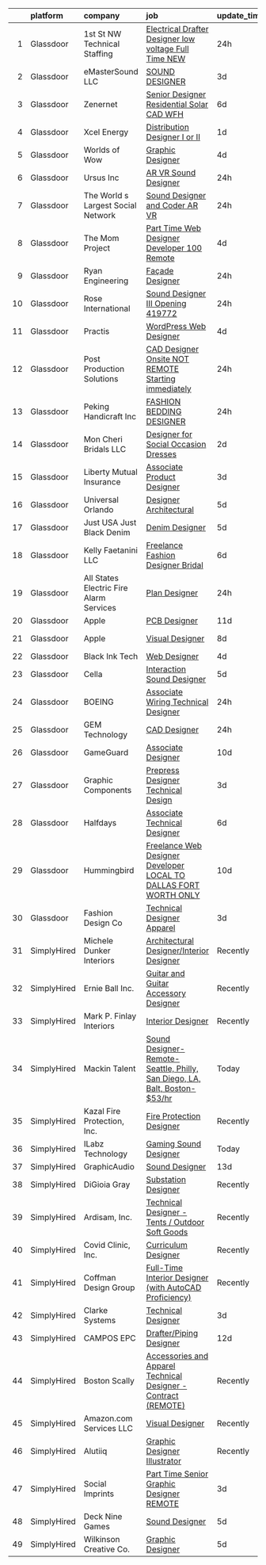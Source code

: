 

|    | platform    | company                                   | job                                                                                                                                                                                                                                                                                                                                                                                                                                                                                                                                                                                                                                                                                                                                                                                                                                                                                                                                                                                                                                                                                                                                                                                                                                                                                                                                                                                                                                                         | update_time   | location                |
|---:|:------------|:------------------------------------------|:------------------------------------------------------------------------------------------------------------------------------------------------------------------------------------------------------------------------------------------------------------------------------------------------------------------------------------------------------------------------------------------------------------------------------------------------------------------------------------------------------------------------------------------------------------------------------------------------------------------------------------------------------------------------------------------------------------------------------------------------------------------------------------------------------------------------------------------------------------------------------------------------------------------------------------------------------------------------------------------------------------------------------------------------------------------------------------------------------------------------------------------------------------------------------------------------------------------------------------------------------------------------------------------------------------------------------------------------------------------------------------------------------------------------------------------------------------|:--------------|:------------------------|
|  1 | Glassdoor   | 1st St  NW Technical Staffing             | [Electrical Drafter   Designer   low voltage Full Time NEW](https://www.glassdoor.com/partner/jobListing.htm?pos=117&ao=1110586&s=58&guid=000001828161d85eaa8e35be4678ff45&src=GD_JOB_AD&t=SR&vt=w&ea=1&cs=1_528254ab&cb=1660028049961&jobListingId=1008061009007&cpc=FFD5B9C4B038B9C9&jrtk=3-0-1ga0m3m46klt6801-1ga0m3m4lg2qu800-3d29bb614b6244a9--6NYlbfkN0Dax8UoX6EQsni4_ZSF9vye0BkMdAXnBGZ9YnjGpfOQl0bOt3kFrViS9pzQb-UkbytcG-YCsfqnyAiOBN0ghJ_9nWa2c8qwQ6UzNAqGKBafrsGRCEa9clZ6jfBGw2y6n7Lwc63c9oaPgKH_xmPp_HUTehbNS6vIDEsnwCZzrHL9PxFlU2j7FxPUobDj0nWxKN8qh2ztGRCbOcKBtJNfDNtv25NGs9aa-K_vJdNUjGInz5DWfxBpi_g_2-Xm__pNC5QoVSotY6icrTKuyX1Mrg72UekKvlyFNSUuUV1W8gpFLbhQrVOeQPltgN9DWXun8xFKn-BHiyzPv8vNgR4-zDFj-39P9JQNSuaGsvacbVdBivUJpyE3qviQLpisaaapzJ9IvSunedcEaIi_r6_iSARhj07GJsVF653R7_U-kj_rSCFxsXCs6_mJczCj5RVMY5oBNRwdVrUip5Jk3-RXElrN3li5qw7rpz73NI1cViH110JjWhH_24z0SQH1iMYdN_gF4ymIDboxEVgvnL9w3cHdUsb6hvS-hSmv2ElKU4OwHg%3D%3D)                                                                                                                                                                                                                                                                                                                                                                                                                                                                                                            | 24h           | Saint Paul, MN          |
|  2 | Glassdoor   | eMasterSound LLC                          | [SOUND DESIGNER](https://www.glassdoor.com/partner/jobListing.htm?pos=112&ao=1110586&s=58&guid=000001828161d85eaa8e35be4678ff45&src=GD_JOB_AD&t=SR&vt=w&ea=1&cs=1_d5fba747&cb=1660028049960&jobListingId=1008055872382&cpc=149B3D5996025BBA&jrtk=3-0-1ga0m3m46klt6801-1ga0m3m4lg2qu800-7b3aac43a0bd8ca9--6NYlbfkN0CKNvdBtBh9SnuMcnkEvhJOJZTsmZHyY3ybnWicrfIHv97nR43vVhO-GCBF-4S4nqb_xltPNSxxhUB6HbI5I1jEq3W_byrH6QOb3s4VmF1TkxYjFrLNamfIdQSQtqXwaz60y-2kOnKSmTSR2NDe9Ug9Fuqxbi8jCl2HpjRkXo_F4XhD53D4DT8pYkBcOskTlwtX8GLoEPtF7AlmDFuUlCxqpS1-AAGgo87QWBm9mauMgSeUqDY9TcLGAoxoptsLGFI41aFL0SvXKAoDPXr4EdH50Wj6cYZTHf6AsThErwFYcifar_5L0VJnwNqIUBVzCsDgJ3vJD_ENjWkomX1hc87hpvHq_wF2ZdA_YjqJ6dUZoplFb8TLvJqqn7rfk6puBKWVe37bzB96LfYe_QHpCkfBaSc2Es38uXluAfAoUNyehmFkWa3rtPcx3kTCp_twZtAhohkRav9shwRmlEYLYjLTlQXYPRVMPkFjt03i2nCC2bmASSImuQe1)                                                                                                                                                                                                                                                                                                                                                                                                                                                                                                                                                                                                                   | 3d            | Duluth, GA              |
|  3 | Glassdoor   | Zenernet                                  | [Senior Designer   Residential Solar  CAD    WFH](https://www.glassdoor.com/partner/jobListing.htm?pos=115&ao=1110586&s=58&guid=000001828161d85eaa8e35be4678ff45&src=GD_JOB_AD&t=SR&vt=w&ea=1&cs=1_01b82c38&cb=1660028049960&jobListingId=1008048349715&cpc=786328B4A40DC555&jrtk=3-0-1ga0m3m46klt6801-1ga0m3m4lg2qu800-43d42ddc45ecc4e8--6NYlbfkN0DMy23CHJK1aDdLNmmHHYVmen0MiSzARs-dHjTIBA6q7IgLNQEpl1wlIfMkem1lOvMrKUij3e0yssi-mfQXBSfNSE21vNzW4aER47h15GNUnxaMwh3Yx7H3UdQOScppzXoy-R2QU34sz076G6pVTX8re17nz5B4Bcw8VDyLcxgyFobPPRYA1ekRj0J-upIhoIayngwLC_7MjVWv0_6xwI_hA-d0oqipPUbQBlQLIumfkRuxK4PRXhIBKHPWooVpqjtXvNNRhwXSfn5VRwIUHQd9ZKTu56dc_emsZudE83j87l3g2-sqDtiuq_UL4xPDSbtqTsjcxr7Xoz7gaDGdVTW-Zn0F4eprQpnIoyVDgJcJhMB32-DhmENG003OGtB_TvGrOglCAQjs3w5Eds7XDdnCxV2eeDM1a4AZx2Ik5k9MSy2dFRtf4tVLD8bKHLIeNjjzOrnJOsZ9CC8cxPaBsDOq44hhslBfk6VtBuu_H-2UWNPULxPDmPqXNEWmNtmXdaqfGOSNFxVOEMe08oOevhwbnKYddcPJdBxba0OzMY8n3wC9DRstm2SqSmbQwNvQTJ4%3D)                                                                                                                                                                                                                                                                                                                                                                                                                                                                                                    | 6d            | Remote                  |
|  4 | Glassdoor   | Xcel Energy                               | [Distribution Designer I or II](https://www.glassdoor.com/partner/jobListing.htm?pos=125&ao=1110586&s=58&guid=000001828161d85eaa8e35be4678ff45&src=GD_JOB_AD&t=SR&vt=w&cs=1_50c722e5&cb=1660028049962&jobListingId=1008059034946&cpc=6193B0C32834B022&jrtk=3-0-1ga0m3m46klt6801-1ga0m3m4lg2qu800-24361eb1ab1ea0b6--6NYlbfkN0B-1D-e_ZYujhNkNlYyaLjJ6FcVQ233icvY0YU3o2VnplwYKKdLer6igUsC2PaWrJN9LhJMgbjFWr1ov6HBCmOY0HvnTevrZApcUaRsQfVrVUsW08F8FjVDpi3vTzthOvf5yxNDh1pbPLkWYZsfPx6zJVugMyDtY8cUvL2GrvVe6ZR49-8IwxbeE8n8O_u88PAp2Z9VibCOOWcand5mCYAWEuEq5Deu6Y52jykomx9nnihbcwI6cMIGRFI7qqdhO3EA9RLhoWhZkc0wsYM3pvAVSeUEs6iLK7xS6AR4qSe1p537xvbN89DUVMNFP9eKc39znbTGdpQDLr5ZFipFWaCYTQIzCBxZIHl4mRwLESev0TYizTq6_OBhj9gQIhGpLGckI5O3t-NY2Ikrr1GGpfcRSjGUstRp_OE5qMezjQrtApdU9VN-Nv7ei8JOqgteMCPOvG3SbMu_uQsTRkeqe9eZspnV4JnZaz5ZcDIgeZ2i4z-tpuQItnSjH5P56UiHmGo21RshpmNCYZpx3boTcUEP0Tck3ep5eB-DMXsHBf4q1UfasDyY8ht3YqTXGM439dItbLjwHsNi4_gLb-A4fwFh)                                                                                                                                                                                                                                                                                                                                                                                                                                                                                                         | 1d            | Minneapolis, MN         |
|  5 | Glassdoor   | Worlds of Wow                             | [Graphic Designer](https://www.glassdoor.com/partner/jobListing.htm?pos=129&ao=1110586&s=58&guid=000001828161d85eaa8e35be4678ff45&src=GD_JOB_AD&t=SR&vt=w&ea=1&cs=1_4269e093&cb=1660028049962&jobListingId=1008053361314&cpc=4F748F1840550ABC&jrtk=3-0-1ga0m3m46klt6801-1ga0m3m4lg2qu800-cfdcf06abcd53abf--6NYlbfkN0C-JHwPsi4J_qJscZATRZQKhuQzhC-3btlxRVQSn4W8QLRXuguP9_f5e5mdg5UjtrQ-yVfIuyq_LcUXIV3gOlwnpS8H69WGoGJ3xSCl7oXeaVm6HQOD7q3rDL0PqYsSr2b4jeKsMEv-IrtPCC3SRJvkLk9-yC4_DzgPoSL1C56hZy93q07pbJ9Tj3ftAt0psueDH5dFjxSUNWGccy1Vy2F0XhvywCAqdaWrVAm_EXeECUs68NUc3s14qN2Bt_Dqfj6cQJqTUEPlqagUEbsSxTHrXXIky0YXffNv0FHd-Zju6EPs3VeTb0gLFrU1wQxt6ZnI8CxSsOaUPgnQLOmEyJHXkbnTzvwLrBtvoz4ormdhc8J1zF_54YCTCMUHZSFGZw4parNWBIGqLCa1xX8zxiDL0LrKGvO-FbEGMnR7NsEUVJZwiQhBkWQBtaV5sv4ocTv-__QNRT3JSldbLpcKwkUO7sOVOPzfdQjDvnZb0zHdSiVNOEHj64Jn)                                                                                                                                                                                                                                                                                                                                                                                                                                                                                                                                                                                                                 | 4d            | Denton, TX              |
|  6 | Glassdoor   | Ursus  Inc                                | [AR VR Sound Designer](https://www.glassdoor.com/partner/jobListing.htm?pos=119&ao=1110586&s=58&guid=000001828161d85eaa8e35be4678ff45&src=GD_JOB_AD&t=SR&vt=w&ea=1&cs=1_2f6a52b1&cb=1660028049961&jobListingId=1008060781401&cpc=1120CD366D53BFD9&jrtk=3-0-1ga0m3m46klt6801-1ga0m3m4lg2qu800-030c9e8f31c30fb1--6NYlbfkN0CT8vBT9H5mqECx2dfLV_FONLPDKpIRssxVwtj05Tmm4rA5I0VNOPdM1oYsK66ov5r3DWxwAiT3975pyDdK1dCkIm3HIa7Y5w_yS9WNwndK-pYnhQpIGvT_4JMoppqofj_V7n-KQXnwxuIp4sxGqFSLnh8gEwF36Ow_xbme12t9ChEp-GHl6fRQhd6574IIaGuOGCVi51k91WaRd6M8ERe3VOx5Uk43gur74xQFXTOcZiP5tSRQVrFiAsknzgZLfm00zOpDbdloS8yKkQmfoJEHBmN4vApKtgtlX3xG7TCNxLNz2Ll1wawrNtaJWJBohtoAo4pzqraJtZgKX2K-OkprPj3iFbWDSyhMNwFUFhkST-I7CixRzVs14tBwJlXfranQ7253ZsuI9ZaOed4Ek5osv9uX6xaEQzz_38NHK3MSyDZbqinY-3Hs2FkMc91ab8TcorPDeTvLlUU3Q2lP7XUZf-bP02vBrNgHqabBCekwwSwLCN_tkONhkHV6ZOzFp3qewcWcrFWRbtHmjYGg0pbA3fKf5gkOmFQsMlG5exbkTdtsofivTi0VSVPupx1s5G3gWM7gHunA_kKU1bV9a3h926Ld0iHvwHTCYpZ91wqlIJ5BBHkQO2EEz6IwRkppkwNyDZf7r1jltNxqVmUIKI8-NLKec2aBoNZwAeZN6u59nVgnSnapW7u-T2VtnSyjAThj4FUqcCpwO-N1BlYeOfochzoVnK8luZ6TZ7SWYj1Bs5fDTYK_o-frocT8MXkSdzEXIRILFevNra9jxficf63Pu5NaFPXONbmn97YgN8iuIp2e-dP0vhmc0yPiwKEIDvxC_xT5XatSzS_HyzkktGnDNQPLJL-ZqVWa4_gT8tYZ6W49j00r4OoR9j5d4hxr7uisRQS-dGXdDJZTR4AqFXTa8kiUIW4oRbyVyrOsNTt7TpuSUFGcY9ab9v9FXCUokbXaUwGRxmgyyTZzsYN_18sXKX6H0HaiBohrIPcHX1pAkdg0yotedWOFTnPZ9rjn9Vw%3D)                                                               | 24h           | Seattle, WA             |
|  7 | Glassdoor   | The World s Largest Social Network        | [Sound Designer and Coder  AR VR ](https://www.glassdoor.com/partner/jobListing.htm?pos=114&ao=1110586&s=58&guid=000001828161d85eaa8e35be4678ff45&src=GD_JOB_AD&t=SR&vt=w&ea=1&cs=1_93d549a6&cb=1660028049960&jobListingId=1008061726141&cpc=6BBECBC74F3AC36E&jrtk=3-0-1ga0m3m46klt6801-1ga0m3m4lg2qu800-aa04f80198aa9385--6NYlbfkN0DSgjPPcnEdvoK3uuxfISLALE6pB1FR7YSHOr_tSg5_QGIhoz_2VqUepdcKLBLI_zRRqGxwsWbWurI4uRJn-fTCHyEZV6QHAGS_ixyA3RdsxGPMIES406OkmPd7lUSbf4lH-L6MU1rNbOY7rvQFuRge0CfamxT_cokjIzc0uvvntjlD4LtxDB2IbomH6b2AC_h4qssNmLC6deDDPrybYC_GvhNFWhfNqHQFq5PMqnjM9DCQ-Fd4Q5DGxeHD4GqGUdpgx2lutKV1LEc1Xz-gH1ZnIL01j7jKQQA0stoKSzY9C2tSmsqWnAgWnXJgY4Mo9ZG2vG0wkELLElPxTuCxgsWyXbQoW5e0hFF3jHjrHLc09GtjmFtdnrW298rBLf3UX0uwNwATw7ncq_-vcbg79YW2wieUabOtV1b5oaVmJw7f1x0Dm3bIR8yOgp9FKAqzbK0eAgP_u0KxNWYczsonL3wKzGTC0BLORXxVUDUx4JP6pCEVcc-gffmJpKhgH9Sia5TTj7MMYHSoflq1q2zrUIkAtleHWcPfDiTKK6f_R9KeTweDjsvoP9w5_FrtZBX0ku8mqP2rViMYSlh4mMyVFJrAuXIeemA3NKg%3D)                                                                                                                                                                                                                                                                                                                                                                                                                                                                                   | 24h           | Philadelphia, PA        |
|  8 | Glassdoor   | The Mom Project                           | [Part Time Web Designer Developer  100  Remote ](https://www.glassdoor.com/partner/jobListing.htm?pos=127&ao=1110586&s=58&guid=000001828161d85eaa8e35be4678ff45&src=GD_JOB_AD&t=SR&vt=w&cs=1_12c3f4c5&cb=1660028049962&jobListingId=1008053678896&cpc=C891152315FA1AD8&jrtk=3-0-1ga0m3m46klt6801-1ga0m3m4lg2qu800-29a7914dc5cfee51--6NYlbfkN0BDp_epf89aHDQhKpPegNJQ_ldQpEFZQsM9OcONMGxWx6pU56EKHF58QjVdAUvn2gXtFT0-bhph3gR76uhyeyuc-9vrecS-9MH-QgYhY40ZPLHFRbRilPifVczquM8cqveH39uLQ5urFCbvey3LpNmb43wZpt5IQV9zpSx0vKo8-AdwGjnSObvi2EOsyJErdM6DxkP0g07dCTIjmshdCodlbA8CeLoz2Szwona21LyPpxao3qoZQbQtFRb8_5xmByiL1qNvGAdqVgB2kioc7NI3Jf9AIygJ21fsWqR8ktnomTcUEMc5h2MK2wSmBkXW5CtboCkV1So1jHO1NnWCW_ZlUDTHHK6wczFGhWLu0auCkrB8N9uhzfqSh1pW4UtEUjwEo8Gwe1_w9Wse3ZIKxMj6J2-Fry63H7EPoIRlV3SBKRzQvWPex8QG5R-eK5_4a2GyCIaRbrSKyoB2tyOk6396_6BU6S1B69w_JmhhiLtmYA6dlV9eMeCLim9xjvEp1cFAGp62bIGQXcfBR8398ZBxCma4o991-ECd3st3-VgkhHvHFjA5tDTfmCaliFNbYgEDUlmNniXkeg%3D%3D)                                                                                                                                                                                                                                                                                                                                                                                                                                                                                            | 4d            | Remote                  |
|  9 | Glassdoor   | Ryan Engineering                          | [Façade Designer](https://www.glassdoor.com/partner/jobListing.htm?pos=102&ao=1110586&s=58&guid=000001828161d85eaa8e35be4678ff45&src=GD_JOB_AD&t=SR&vt=w&ea=1&cs=1_af9e3516&cb=1660028049956&jobListingId=1008060373470&cpc=61559BE6E921F6BF&jrtk=3-0-1ga0m3m46klt6801-1ga0m3m4lg2qu800-c6c87c8057a6f39a--6NYlbfkN0AS3oPsAAmCngCu4U51_2RxXyfS7TdWOFtWPOafNW52IwBtI59ZXPdtjO1oWnvHMvkHHVCWwSSrHV_z8WiJO-eHA9fmCWEv1kKnLuoKXz9yE-FzVD_FyQkn1NWN_UQcq2VaN1xcR42UgNXGZRrKSbqXTWDZmxUu7y3TxpCaGiZNXsi6VVNSILSbZw1KSO-fTNM_6yoKUpRoybLxXAyWn5s42lPfDA3c2Uj276FfkleA4RdKUB30jdujkyEmjmUsTRJrVRoxlF9hgpe8_7pwCl48cDvb6xDq5-WQ00ziS9bG6O7UxcLsze7oaKT2gtAw2ze5HlgHauCVET_oni6MBuGGlW1y30pPmS9c3FhQMF6q2dWjgQBjpJ_by_w-HTMjfGZ-1QT1HhQ4zg_f0lzl-RlAEnMDGwGNauiFXNIasny5NUYT1wMrQw4PV2yMjhjMtLfcakoVSAKSxz1Ht8ydgVS4uJphdUekXzuLCQsF2DDm_AD26H41nswaQKue3im0xZfveskYAeMRVQ%3D%3D)                                                                                                                                                                                                                                                                                                                                                                                                                                                                                                                                                                                      | 24h           | Siloam Springs, AR      |
| 10 | Glassdoor   | Rose International                        | [Sound Designer III Opening  419772](https://www.glassdoor.com/partner/jobListing.htm?pos=120&ao=1110586&s=58&guid=000001828161d85eaa8e35be4678ff45&src=GD_JOB_AD&t=SR&vt=w&ea=1&cs=1_7aaa6140&cb=1660028049961&jobListingId=1008060441721&cpc=9C4F014304452074&jrtk=3-0-1ga0m3m46klt6801-1ga0m3m4lg2qu800-7710d5fc23f64e5f--6NYlbfkN0B6gYLiPzX3Klpbl49OuxoIZqVtnvEet7IZUhlrZDSG3sY-I6CIGHSMA_bS7ldJ8pNL7dK3QBPdv6laF93LI3pWW4kc-6kevVMOb0JlW5BoKMa0VZL2ZnbL7nBNR2pp214sY3FIZ45yoVQtlwGjAYhneFoUSZL3YGwCe70a5MOu2qQRJT5f06IoJp14xAlkvMYm5BzsLq4ruEnpGjotPBeWeTW29UzyrCPYNL_xkyz4n3_DUbGYtvLzUzaZKztEPtUinb-DCOEM6kn1naowHsQ-3poXVhtuMMOUxMON33Mq5qXqwK0SlSt4dUjYxPMJOODBM1l9fP5jhruJF24Xdc3aoaV2EDC7ZvQCAJWIzi-BrxE4ftpNhDZCBIhXn4OX4rE1-1BAJ1O4hkQYTJfOJpLVbm2HyFt1UN2Ms8rXrv2LP_2Jkbam4AlRco6usssvHBuWKVuqwWpxixlEB11laYojate0h8bZ7NHbk9Br9C0iCjBeJ4mXxJyMbzU-NokH4IO5zxMytNoTig%3D%3D)                                                                                                                                                                                                                                                                                                                                                                                                                                                                                                                                                                   | 24h           | Seattle, WA             |
| 11 | Glassdoor   | Practis                                   | [WordPress Web Designer](https://www.glassdoor.com/partner/jobListing.htm?pos=105&ao=1110586&s=58&guid=000001828161d85eaa8e35be4678ff45&src=GD_JOB_AD&t=SR&vt=w&ea=1&cs=1_5783f4f6&cb=1660028049957&jobListingId=1008053236840&cpc=3E225290CE1C2C09&jrtk=3-0-1ga0m3m46klt6801-1ga0m3m4lg2qu800-4709916196b0808f--6NYlbfkN0CPEiJEzZq4I_K6S6Q9VC1QMfIsI0INZ1UYi7vjgDL48QRk5qILklQZyI_X4mMYNn4bS8bF4pxav5LPXvgsu5g7_R9o6wXu4IwXadgRs1jeeQ1nYIflNrybwF9-AhUDNDFtZA2IYsyjXupz4RPFN_xoSt0UQG2LLce7T_DEL3XRQVLVAEUQ6yKr2cGfwoE6HzjajcRquFSimjxMvWFsILAsXzR5APCp9g1F6NdF5mddUCXEI8Z949mS8QdIFkm6S4t43JYpnBd69CHfmACa_XJ9x_3eWYQaVJ97wBJw6hF3ct4l0F6IqdHQTBp_SY3k9MfHQWiAYyqfldxxShiygge1jwS3Maiv37Y6vi2hDk1AbgMvijK7kHS9h6g-nQR-zDJYeSB_y29xaPDL3eQFrL67QuNlQn8bFZlJ3qhNJpjGjvbne7rnMcS_QBf3o9hE9Mhoy0MZBOmWBtdOXzQ-UAvir1uSCH1gyy8UTbFRjlFMiiHopMlPinAkk132y4byvlV9--mLmiPg4w%3D%3D)                                                                                                                                                                                                                                                                                                                                                                                                                                                                                                                                                                               | 4d            | Charlotte, NC           |
| 12 | Glassdoor   | Post Production Solutions                 | [CAD Designer Onsite NOT REMOTE  Starting immediately](https://www.glassdoor.com/partner/jobListing.htm?pos=104&ao=1110586&s=58&guid=000001828161d85eaa8e35be4678ff45&src=GD_JOB_AD&t=SR&vt=w&ea=1&cs=1_51fa315b&cb=1660028049957&jobListingId=1008060196384&cpc=80B915E8E3483F7A&jrtk=3-0-1ga0m3m46klt6801-1ga0m3m4lg2qu800-e10e9c2e1406da6c--6NYlbfkN0C0y7vrOWvO65EI2uN_Jp6oaJxCzy5g-lRYE6ASkYLm4nrttf9HXjqFvGTW8SnohzfzfQ72ihKJEIxwGZAZ_3DoUdmr6h9Xbnu0K2cytwwmlgdRbspczL2OUl1LBIstjCU6rxWa90cb8hdXFbhOp4PRfjqGlGvKr2fPQ1TGV6_HKLlQr9JcI7OJUiDB6A--3wQl3qb1fxgGjXCONpnSl_V5GOpmPZItCFCZXM0axIg9DkOnj4_P-Yhd0hZEnAoauKy-U-NaDCy3EiDgrwe8o0x2GfgrD2AHiAGQE5h_9y6xVYUYpRyZQ_dl-po2PCFM845Bxe4luiK-e3rLROYujGdHoONFBZ9aVTrF-uaf1ZPs35f3yKKKO4ps53xizqE1EkYfPc-NOxOp1jd2VlMjw6fzhFQhnneUgZ-DSTcVS_-BMsoobiVNDhdGEc-rmGyvRCre0UXtnNVmNY9F-rbPfO3tEXUgrXp3URRiwUTAMxzOhs4GLGRKr5Ze-HvMGcO2f3-CSIdN82KbDQ%3D%3D)                                                                                                                                                                                                                                                                                                                                                                                                                                                                                                                                                 | 24h           | Manchester, MI          |
| 13 | Glassdoor   | Peking Handicraft  Inc                    | [FASHION BEDDING DESIGNER](https://www.glassdoor.com/partner/jobListing.htm?pos=116&ao=1110586&s=58&guid=000001828161d85eaa8e35be4678ff45&src=GD_JOB_AD&t=SR&vt=w&ea=1&cs=1_a45a75e2&cb=1660028049961&jobListingId=1008060707359&cpc=61B26E8FEFFA679F&jrtk=3-0-1ga0m3m46klt6801-1ga0m3m4lg2qu800-ea88e4c15f4361e2--6NYlbfkN0AU9TUFfx1cWrWT37grlbBMIkzeHpL5ly2dIVydrySBsjwCoMn8jmivK_iwmwW8LA_EH0GthnXqcJqv0Mwhyq9qJ3AK5ZzDtU_EdxFpIJDc-6I3kwcf3oXJ5dLxfclj_8bb9C9giiWgaVPVplnJhc4DHuaOq3LTF_npvRQQKQYREz3vYDU-DsrcNVR4lh4Waf-762B6GYfQqaanjbtAQgqt9B2bZJOOC1TdH7jzpcso4MfqdMTr_l8HARiy45XZPaDXBXxwdpuLVc4TGpJXGKz5sNHUfNpjU__1wmFpXDKvcTrxedvVHf6Bb3nMhIFCBTBiAvwZIUoZdpGMNzY-mrtcAcaqqxZfLcdV69A7XuHwv4cXYw0_bk6EP6eyAcGWG1didKb-xC45EYICEDWOcwYz9NCxqdrKtwn69cUQ1AnAk0qrMhmQisVDlEcpL4YseQ8Q3RxgpcuWRsOPryKMptbD3N57DC_2bgAyY61vAyetPZgXEuVrZsiqngGNrv4XktP5shVoS-uIxw%3D%3D)                                                                                                                                                                                                                                                                                                                                                                                                                                                                                                                                                                             | 24h           | South San Francisco, CA |
| 14 | Glassdoor   | Mon Cheri Bridals LLC                     | [Designer for Social Occasion Dresses](https://www.glassdoor.com/partner/jobListing.htm?pos=107&ao=1110586&s=58&guid=000001828161d85eaa8e35be4678ff45&src=GD_JOB_AD&t=SR&vt=w&ea=1&cs=1_d6036b22&cb=1660028049958&jobListingId=1008057203121&cpc=F44B5BD681589083&jrtk=3-0-1ga0m3m46klt6801-1ga0m3m4lg2qu800-02c681e6a28d7d5d--6NYlbfkN0C2SVAOpOeIWQkPp9EeCSLxTLheLRty2uanDx8E9nXZ3rFVmSnLRG2mnPkAGh1eSW3J8lYkoOb_KFWOvSVYCFcDXGFAYyF931r0qvnzF8wbzBbi88hfZB9ydUA69pmQIBAof7FIlT2vX-mmIjQV9JLXDTdSUMv-n08TWZ6m7jrIGoi9Ns_SLfdzjbVQt8fhfZF143GKDmp7Gnu7b-YApXjy_7FywK9-f0UyaJg0V5z9AyLKS1H2trVhojaj1KWefMjcWM5oCCgF8SbHv2LJt63d_AcqC3alI0ilu55VIJKqZ0Jj-SrfWA4nlfOjW3jiTr-58FRxhemA1Sc0BBEN70-lqCFOGLbkLkpkkC1kIwu3V1d4yDsvDAmzRYltIllt831NM4XDa_dSNcu9mFLL5yJkKbtpmgO3QSf9gLwZn5GZJ2FudRjOmWSoK8F6FafMgzjaJbXBntTUKv9IX9VdsWlXFROqgyS7YhhH3AEbDFVPtlOl-u4cuAPnclQHA48vk8gXaC2Ql3WH1cC06pQBIIt-)                                                                                                                                                                                                                                                                                                                                                                                                                                                                                                                                                             | 2d            | Trenton, NJ             |
| 15 | Glassdoor   | Liberty Mutual Insurance                  | [Associate Product Designer](https://www.glassdoor.com/partner/jobListing.htm?pos=108&ao=1110586&s=58&guid=000001828161d85eaa8e35be4678ff45&src=GD_JOB_AD&t=SR&vt=w&cs=1_05624c6c&cb=1660028049957&jobListingId=1008056160750&cpc=1641D5D5536C06B6&jrtk=3-0-1ga0m3m46klt6801-1ga0m3m4lg2qu800-17abf46335338988--6NYlbfkN0D19kSVUiNzG2UWy1lRGehFMusHrHGUl8ru40ax50wmt-THYVDVXiQ1RxehNPznEJGNVzok9Un4RFnkrvvPMpPnB9UQees1LmKeZsCgn_EgxTjUnOXGFFliaF6Yd1IwYd9OeJnVmBYNLihCy0i-oWIflPtHxIK9Tk6hrFPUw4Dai2sFbb3O4EtC0_k1GITQ7q2BlcJL44BA9qjapCT3-0jzh2uTezu24_8wJE6qj3TGeRgYGOowVANOHy5B54VBDP9oBzF2DnEtdzvkG3D3tpkID51p4sImNO0Q6ylbKla0hfVkyVjFdb4f9S88PFPmGa5TkvWLZVi_UoFlOzRtjQcki39Aw_jYyKq2UVg_fsEb7tBqVBTso77JPNMdWHlBFr56zNiCCmOWHcNqMtPNTbxIVMU1wfGj6iFHmohlPwWbUmhfVySCjQUmZ7SyL5l00SUzA4RtpJVwbSZxkyEJAhgnUV2rfFXmtIbf3U2Dj2hMja-IEG7LAH2Awo5H_1c0Ws3NesmjIN3BtaQBH4VTAHtPwUFPCpVNSgx4FEnj1z9ppHIz6QIncfOHx8qErRo-qFI9HRZ0hLPNEKZCC4Q4Bhlg7hMyWCoPu3PwjONeS9j5BzjUU30MyrhDU2-ASoojEHKS0yld1rVSSZ9Gl_QTko_V)                                                                                                                                                                                                                                                                                                                                                                                                                                            | 3d            | Remote                  |
| 16 | Glassdoor   | Universal Orlando                         | [Designer  Architectural](https://www.glassdoor.com/partner/jobListing.htm?pos=124&ao=1110586&s=58&guid=000001828161d85eaa8e35be4678ff45&src=GD_JOB_AD&t=SR&vt=w&cs=1_7cc3eb0c&cb=1660028049961&jobListingId=1008051267035&cpc=75B6770C194DCF89&jrtk=3-0-1ga0m3m46klt6801-1ga0m3m4lg2qu800-e81c62bbfd4fcb9d--6NYlbfkN0A8dBNt2Xi2s2VyZMdbOlonzlm4bxv48OGaZczYzhjJpiI6hl9onzam_9bPu8THeLEBXaEsA8zYmz2K6AmsiV_ul8uM8hCBl-lQ96YyiWzGLn4QEPe1DoQPHj2eMsNTcS2U1wbIhAYvZ1rjaXx56CzTjBILNJFjVWLUOkSZVc_aKSR9wlwETLc1Dez5ay3PXviA5hRa5Z0bUhPrX2IANfpiAAVPiJu_1hzf1aq1utezj15TPBO0Za6GaOnfevtxK6mQEGOmMR3_MvJ1SBSwEMCPDfivMGEF7XhZALZSUEEPe-VIaWuwr-BLY0kidZhkcDH7BMeXBaVe0LKdRkZ9PiX6fDv3CPxEt57koo84ZJao4qNSYnLFkuphzoKOvEvoqDhLSaEiKHHiA4H6Ithc3-XJaH-8s1xti7eoROars1mDrvNHiAZQgSPkAKrO59bqgifZ4qmeLbyaJxPGksQrR3uy7UGYVXs76bw-fUV8ehZ2PUIHqg6ruFBhIpPIVbDngGaAxlXncvTOHNOwpoNleCArNwqiqgfx7ss7NgOzW4Ene6D3zJRmeMTkWmtMmVixiiwV5V-oiUjjW_-hXjdw5tL_zQXAHVOouwzYfvEusJZKNLN4vCchABKL4xqPsJTeK8uu3jxTwEhyZ2x_h2QyKKVzuChvZbYVjcod49tHWGWrYLexQ6KgnPAQYTgqNOTlrlGBxFrBXOHZdUVGt9wT7HYxynlWMaJjR_yW9NwJG0Q20LxeqF2ioqSc7ZlwsHDYIpCBDg-hbF7hhgzXk-NAoyNjz1sjOFVcEox1OojTlfMvP9ap9QKI4wFED3KG7NcaPlCVKGBPH7RVets3EqbJjNB2I__C5zwfVGHegcvoQzJdRNb_nYodkou4ekMIxr7YVGq0gX0l7X3Un0_dC7sjiUXExNGD-E-HD4oTDeYjbNE1uCqh3urbN13eBi2npRpxL_O-fzFefHJuyOW2GtBVQs-JEs9Cn2a7K0Zh34jwlP-oe2St0mtTfRn_Og1P36TmI5JwTJumph9l04hsgt34ESp169mtey66nH2ciF2iPXsyo11SU5vf8Bki2Wr49U2eA7U%3D) | 5d            | Orlando, FL             |
| 17 | Glassdoor   | Just USA   Just Black Denim               | [Denim Designer](https://www.glassdoor.com/partner/jobListing.htm?pos=126&ao=1110586&s=58&guid=000001828161d85eaa8e35be4678ff45&src=GD_JOB_AD&t=SR&vt=w&ea=1&cs=1_665437ca&cb=1660028049962&jobListingId=1008050439843&cpc=B101C867B3EF2D75&jrtk=3-0-1ga0m3m46klt6801-1ga0m3m4lg2qu800-dc5159c0330fe2cb--6NYlbfkN0Aba3ituSlCHMSHgOCHZZeTh5Pm07K4Ty21_3H7CkCDm7kQOn556yW8mpO7MDGFiExU9v61p8SAcaywuJQXKuwAp3t_jOxbS5IZxeVs7SAhTBZ7sKr8YMJrknivhNGrXITx4nnWIIe6v5Fua4jW2gGiOSfcqTwKgywaEPPgJxvWGMDIcZErdRrnhZjKA8xqveabl9DxTkjXSPTyZPmVuHvYgDVkHkYs4cILkNHO6TNxtcpi0olwt29-9xRDjlDWtmRSkVpvrZ9GQlhSj2hICrmCLCYN1aIAspj8J9nxSFffBPtudENFCVqigCbl0rGXisljQ4jztuVoS1xrP3ABa_6o3w0ZLhOWj6dg6hARqkCJPMsFOIED-XxLOcXDBZLLzq44RvC2R_dx20PjV85uZSmh8Imoz0RbydLqeaHffJXVvSnHBmZ3FlpspXD9mkO-btquBzNkHrw77k2Svtj83FlvcGmnHVN6AcKJeYiuAbOwRz-gFE6_cdRmf4xZpZR92ZE%3D)                                                                                                                                                                                                                                                                                                                                                                                                                                                                                                                                                                                                     | 5d            | Vernon, CA              |
| 18 | Glassdoor   | Kelly Faetanini LLC                       | [Freelance   Fashion Designer  Bridal ](https://www.glassdoor.com/partner/jobListing.htm?pos=123&ao=1110586&s=58&guid=000001828161d85eaa8e35be4678ff45&src=GD_JOB_AD&t=SR&vt=w&ea=1&cs=1_cdb46e8b&cb=1660028049962&jobListingId=1008047552919&cpc=1CBFC3E34E2A31FF&jrtk=3-0-1ga0m3m46klt6801-1ga0m3m4lg2qu800-a6b9ac20acd07671--6NYlbfkN0Bpkz4eilSyVaUq0KmM4Y1lINlxqZT7Saz1zIeLgvAAAQXFt9Fm2DMj8MuCtiTwdvLESqHkZ0NoepSmzNcjZDnBfQUfoiRxWu9YgRUvaQtbDMNMwaaxBB6jeoxv7tGRNsjun7Fhkv2YXNDcS4a3dPE76vUTJfxc_y4PoChJECPlFV8TzUzENM6w-NrYsqEToy4uoGETHZtJ36TdcEhi10cyWJycupr9ufifClCGQI8Ajye36MwjyUwpGDZQa3xts7CpaXikZzCOQ41fhlx2O6dUoDtmFYmMyHHhW6Vqd1l34t7aPbs-H1TWPO3H42ozVCKQJ2-6iBkXwYjoDlUeZuHzN2WHH5G6aNp4ofAKZUZ0Xt_ysp-FWiXOKivKALS0V64XDqFf4A84GsthkiuHzvaJR4hNa9_U5Q_dv2-TFcWTJXYnFPvZuHDst13brBDDrSi5ZWzQZWtIGh7wRscJGUdda7qdq-Pt_C5TSwNYO1LOyzrimhRQURd1lYu9Al113OkgDIXCc2VsZg%3D%3D)                                                                                                                                                                                                                                                                                                                                                                                                                                                                                                                                                                | 6d            | Remote                  |
| 19 | Glassdoor   | All States Electric   Fire Alarm Services | [Plan Designer](https://www.glassdoor.com/partner/jobListing.htm?pos=113&ao=1110586&s=58&guid=000001828161d85eaa8e35be4678ff45&src=GD_JOB_AD&t=SR&vt=w&ea=1&cs=1_fbbe1a1d&cb=1660028049960&jobListingId=1008061012674&cpc=2C031D2D3FF29DE7&jrtk=3-0-1ga0m3m46klt6801-1ga0m3m4lg2qu800-93f0bf68df21c553--6NYlbfkN0DZZww-p_mr8GWlqIRBY21Wjl_Fk3kglyx5_HcxykVqwSsECBUlGZCPsm0yf-E7yu0zhvUXGcJjHrBv0IomLjv7eCfYKf8yL66d_qkjACo_w8Onq7-aKF50xxptXRwqxvXoVHYoZvqVwsk1_Z3p0c3eaQ9-PRrg4LhznUiNmgVJmo6ULPJqKOCGPP6-3NlauJ76b8xw10k60pG1vjP5MBDpnIJ3vhD29jtWfDu8O5Ex79Nh-uGUpdOgHkiC0MtHmc4_3J0lxRyFgjBb6Y-wCXo07ZgCqqp5I_BkTD9m8NuFuTSAloIAzEYzgM-UNO7BvXMWW2owp5pyucWZKZhWn3Tj72FUYm-mmAI4QM81zTcb5pGFm4Mo3peOmEByYwlm_M8r8EDRM8nGonXmSlEbodsS9_SzIP5xDcsZul0ggAlp3EUGCwUrZz2gIG-EX9J7afpfXB_PdTg9wpaUbfkqRz9vJHSaoG3Sd9P0tihDEDCwJ6eGT5HwoJ68Gv0C73uePpXlQ8oxDzijpA%3D%3D)                                                                                                                                                                                                                                                                                                                                                                                                                                                                                                                                                                                        | 24h           | San Francisco, CA       |
| 20 | Glassdoor   | Apple                                     | [PCB Designer](https://www.glassdoor.com/partner/jobListing.htm?pos=130&ao=1110586&s=58&guid=000001828161d85eaa8e35be4678ff45&src=GD_JOB_AD&t=SR&vt=w&cs=1_94c4382a&cb=1660028049962&jobListingId=1008036908108&cpc=FAE5E775D180B2FB&jrtk=3-0-1ga0m3m46klt6801-1ga0m3m4lg2qu800-1ba792a74c8f43fe--6NYlbfkN0BvKrLyj5gPmtZO9T8euul8TCxuuKNOtzRJOomxnwSEodTz2Bc-sPZlSXfvz6ygy0sDDKeNrBspjLnKrXD8NVmaMPOepWCZ2313yNDPFxc_VaqfHtUjtOR7pgT4kUklsXst1otbJJZ9aQ92HbFH1ifkiCrziwoLXY5ABbfMYqaIW9Lkl3yemovlY9IKEqYzI6Fslm52IYNeUXvQUKsKnha2GDCdz4MA1zkImxjYBdFN9M7vYGOAxHFx42gWOSTEmfsI9oXOT6Yb-AKDhNZa9s9gQCSa4VlFfSLgfeOuK1gGX6XruI3pjVY7zN906KgKBMIcfF8Ha-QOqmo01exN79KKbLm3ROUcLVm3pG-XOyQGpTxIhJPRaCUth8M9uaxnnVHNDqssofuCRjwzCsRyteIZdg7BEW1KVfLWuY7h6KXL8hSht3YQFtTjUKadGs6TMCNecL6nxO2paa0JrR7JiHXe4ojELpf2hgmw8y-B8YUKG76vyQ_vJlshrVYBlj97ikZoxcMhnbMaGZ4r8-M9LI4_rjOK1jJOkiUXFB4Kbjlc_urESxx5V7QSXyE6flvLWJgY1qQG4JgWLNM5j5gutI82sotmokIPMAqpwvRFlBPYwqpmX1fth90dq4vtW8ussvXa-lowsh-00f2BPIO0gEHgcbLfyCJevzJ3gnEqvD_h9CCXDU2DpD1e4ozI_OVZ6alVtdvWWJbYN2Ovo-4eFv7QBYDMIwISvjdQ3smBoIZSoyjFNyD2q8j2lxGcX-bZW03HtqskzhvNO8UMbpSMGoS-ghlxbfg86R_xL6RzekIphmVVP1QOkinc1zhRYW3QJPTiyl1uZu7v7Gh5Q-Rp8ZaElMJuCd3sL-6Qm84vkS-Rn73bpxKxOB29_3Jkq7dplvHJ27W9tYJvF5LWXk_d2Zp4bDRhC8vpib6TxmIef6qF4XZ1ZSMRwbtGVe77gXGPu4w%3D)                                                                                                                                            | 11d           | Austin, TX              |
| 21 | Glassdoor   | Apple                                     | [Visual Designer](https://www.glassdoor.com/partner/jobListing.htm?pos=128&ao=1110586&s=58&guid=000001828161d85eaa8e35be4678ff45&src=GD_JOB_AD&t=SR&vt=w&cs=1_778067e5&cb=1660028049962&jobListingId=1008040016804&cpc=AC285F3A3ECA6BB0&jrtk=3-0-1ga0m3m46klt6801-1ga0m3m4lg2qu800-bb532ea873042e45--6NYlbfkN0BvKrLyj5gPmtZO9T8euul8TCxuuKNOtzRJOomxnwSEodTz2Bc-sPZlt2Zgji_QUXGPHfZ3D9-fZ1OKuJNaPs_uQ5w_KzDforvZV3gkKp6iioQbQY3K4gzEU7wZo-48-p8ViP2Rx7a6R4FlSaYs04xMiGz3yoEqYKFTZhAQFWyhUcI_1xRJSUgRuWLmGuthi8hZ2asn2tfVOA8ncIbcezyQcp16C0fllwK9BRn4ee1we-Ds8Hs7FQvHk8p-7JYJzez4M2b3LPcIdNTkmt9EIEzRy6EOI0HZE0MT5w8_eYLDggC1nAsdw5LUYqufOJNXnLizBe6Wi3Zp71Z19nCa3F442uPeNhB2cZW8w2MxBfgMx0nXJypmb9FtdZHshnas7gqxDZctac4Y6clW85_aLtKgM1yTaGvHqSavsUsKTVp4KoEW_IUQ2x4Akn4e190-A7JEvhGRWdnsr6tnxtJ0vdNv3KDo5ENl5xlgpo-MCkOg0K6w2E-jxEXLYYkI5Yfj0H-JSGywueoexEmC2u7spb1tFpassCx3EYzAW-CxSMS5sGV2HEbQNzlTXbEj3tYvmSoxwm1cQl7ZHN0gDPJY21eEpNisNhDAZG2xTv3e_tEFZbIz2PKKepWokrIz7vFIS_8TuaWFi4JHv2-N6XX8r_WYza-8KXSvTT5knsaEV0NCPUIEeOfxdS-WrAGANzuX2IGx_o1MsnAeXgiFGa_VVdnRurl1fDt7mx-BaVhUTfeWJWFFbqDUusQTpX9fXr3DfIsxzu_Fql2cjc57Uu-5QwN4_zyMvwnmYvw5t2R8rCtQG4iDOsJg2g7e0PVoI-y6yy05CALriUvh4e6xfM8NdRVCq-eXSsj8kPZ4vVo4UYKw_qOIvfIKU_eHERGuKLDg8oTlRq99qgVQ-jriiu5FPEyjPmXxgpEVbwtNPKEQAZb53lL1d6mobbdSF_tNlY7ticM%3D)                                                                                                                                         | 8d            | Cupertino, CA           |
| 22 | Glassdoor   | Black Ink Tech                            | [Web Designer](https://www.glassdoor.com/partner/jobListing.htm?pos=118&ao=1110586&s=58&guid=000001828161d85eaa8e35be4678ff45&src=GD_JOB_AD&t=SR&vt=w&ea=1&cs=1_6c6ebe99&cb=1660028049961&jobListingId=1008053260499&cpc=9C2286EA3771AAF6&jrtk=3-0-1ga0m3m46klt6801-1ga0m3m4lg2qu800-278b87214e6ade43--6NYlbfkN0C2ruSLbldHgJRxGqX58M4ekFWuaOJ1Xy3nZgzYPyc2KyCZezOaTR-DwV7D6jZ-m9Zc4dTShcELubc9NwmTi2fHJ05Apcf-p45DNOE1_fekJjYlyLkS7CzaFr1FGmOEQeeMOu55u9Nct3kur-emWRLPbYr0QbHYgzeS0HOZIlR8Y9_O0lD41-fLftmaXMvxM5ZRE79o-7Zggvubg2rolek_exfE_WTRdFdpJaRdXOETKTND_D6-FZP8nSCuIV4_RgT3RUQlvEjiF1F-bkBTCvXkUpD5wG5vKpSKeUE5XKMKNK92_tKBNUSQ9FMGDWLPCA5ocHO91XpcqoaV3FJ0PaeaYAhFu3UVhaJFCELXE7iDrUcNh_7occI3m85K92-wjbjHzYDiC2vUHoaIzBUJu7f_-WxsXJBYJRW_VFK2uLB80oSVQu3hYmy_WenSrUqhtTy5Z1KerNBR8_zkhrlXoazuFipXTmQKefZcwtmy5QYsRMaOYYA-jjEX)                                                                                                                                                                                                                                                                                                                                                                                                                                                                                                                                                                                                                     | 4d            | Remote                  |
| 23 | Glassdoor   | Cella                                     | [Interaction Sound Designer](https://www.glassdoor.com/partner/jobListing.htm?pos=121&ao=1110586&s=58&guid=000001828161d85eaa8e35be4678ff45&src=GD_JOB_AD&t=SR&vt=w&cs=1_01276f3e&cb=1660028049961&jobListingId=1008052037817&cpc=AC285F3A3ECA6BB0&jrtk=3-0-1ga0m3m46klt6801-1ga0m3m4lg2qu800-32c0d57c93b37a46--6NYlbfkN0ABL5jwqrJX8j4-zsE1pdctockIOMh3bUiDojLxDHSgft-IBPHc-ugKxXUaFJpc9dcslo_kQI6e181zDbgUqpxGtQzcffkWtUW3tagjWR9utRjhHuCcsEaQM-JyLwBDAhEeZE1AalR73XIKDtyyn05K0Ch2c103Wzt0Eutj5r6WKZZc3G-kEktoBoIc1qbm_AP25gAoXMHA8mUfNYQ7Zgf6G9yLd_utYsjIDOWqCfb5I-4mTrQM96D5yV1BNfR6leR-asHhJz7YtdZE53OqJmD3PwFMK4Ya11J9ddlVZxpxJIsHrJIRFkyNf4lCaWZDG3EvVhpNoD82il-Jq3LMCai_KOFa87IO3xK5KF9Z2nN-ezDfyA2JxdQvTza-_BVMuPdYbh3Ne6tpmQH3JkTzIfUvQ5F7NlKfLoijEpAT2PICa03SksOslajqwtIEwVNkPbjSPW6_cgQZEvVhYz5HQJe2iHUcC1SlNv1qpnCztvESqkEBOirrfOsufpt-i__Ptj9erK_Ivovk2cWaQgmFdxpfv_gj0AEth7Ty_EKTRNuCmpU2FrpvAPZ6sqxtBeiJ-TjmdfRsmiVmUw9qY03ekr-1ABV5YRL_nM22JKzo201NdZ8hkbMuZdwAIlJEMQ72JEpo8c7kMvZd2294AsQwjY9AMmrKqw28pzr4ES0SuZ7M026U02_rNtcT5Htpo2lA7gYeazrKkd7jzu3jCN-KwsDWlHEdwzFSelIsi3Iq4DaP2HFyBZlBhvWe)                                                                                                                                                                                                                                                                                                                                            | 5d            | Menlo Park, CA          |
| 24 | Glassdoor   | BOEING                                    | [Associate Wiring Technical Designer](https://www.glassdoor.com/partner/jobListing.htm?pos=122&ao=1110586&s=58&guid=000001828161d85eaa8e35be4678ff45&src=GD_JOB_AD&t=SR&vt=w&cs=1_ce553d76&cb=1660028049961&jobListingId=1008060461885&cpc=5C70DC7FEE0D01B1&jrtk=3-0-1ga0m3m46klt6801-1ga0m3m4lg2qu800-84ae0696267f315a--6NYlbfkN0BddK4H-tsabPiX3BvkwhvbvP4OkLNzlRX6egXJy9Hb11ERhvpR4KXHOGIJSt-F4Elj8bBrfHPjfqWdddBl87RuSyCcO_OGFgAasnBFN-ur4i_r15t06y1w0slcFElgwK6m7-KsOBWnI3giyYQvvINT4mu3mJGc8M1m0lLsoZ_G1tEs1XWUPjzfCEzIABiQ5f7YoXmR-aC2sCWIXmrRp74SLB5AXLU-h-FOLMhKwMYm82mUg-TJxAjxhHz_Ygx_JIvDIqAhnVx7XdWQU7xCuvXdCiQP2RQYHlMaA5dplnKPpZYy4oJsgPJ8uaj6UIK_NK3Noy4riKk8DIt5r_d5IlqClleGS0LPBAyehmZS67DsHQ_Qf2J0fwDm9Q-V3-kUEYrdcyz6auOCOSh9xs44LHFNGRVoWgzJq0_fG2iQfiZQqWxVgmNtgcQslIq33Hisi2Y%3D)                                                                                                                                                                                                                                                                                                                                                                                                                                                                                                                                                                                                                                                     | 24h           | Renton, WA              |
| 25 | Glassdoor   | GEM Technology                            | [CAD Designer](https://www.glassdoor.com/partner/jobListing.htm?pos=103&ao=1110586&s=58&guid=000001828161d85eaa8e35be4678ff45&src=GD_JOB_AD&t=SR&vt=w&ea=1&cs=1_999f2e9c&cb=1660028049956&jobListingId=1008060222294&cpc=965F231502A4159E&jrtk=3-0-1ga0m3m46klt6801-1ga0m3m4lg2qu800-44ec4ff313a82a22--6NYlbfkN0DlcaguI4sweZRKJTadbViwUmuipadyC1IVR7LlJxAnY3ZOe5e_slvkrj--CbdG1yG4wXf4sMgZgN9yUS15gyNy8WEmJSWiMkmhCpGcOM59f2nf0qHXhgcPqNbk6pv_xXZqeSXd73WFemYp7IW-oxZuZAzWqc5I2bPZpm2H1D8jqWM0zvvpMA4RAqnYHsPJlw6dA64--ds9NJ5BNDMF64fi1RpgaDQTKG5XuZECgEq_k83A_RtES9pWwS3STZgEvrXImvhq0RD7fmr3XINqJnU8B2U3I9qsvR28o75XabC8mwOS4p8V8TXI46kyzgH_VUtFqHPrHzQnlEeJtDtnd0Pj_rj_RJXWPX8yiDETuNk9P5llLM0C3Ubx-mcOXeyMcAJvbq7B9AEflw-zWOJR4bilaZYVRGrf936aMaVTPZSKUDAF-gAALrgtnJKULeTj95dz2oXayYd5G-BaDOcSaAquIXXNkM3HogP3up6FVTZLtcM2tpgcr3q9RfWK1Q377mSkjKQLDLDVVqQ7xFsr0U8C)                                                                                                                                                                                                                                                                                                                                                                                                                                                                                                                                                                                     | 24h           | Oak Ridge, TN           |
| 26 | Glassdoor   | GameGuard                                 | [Associate Designer](https://www.glassdoor.com/partner/jobListing.htm?pos=111&ao=1110586&s=58&guid=000001828161d85eaa8e35be4678ff45&src=GD_JOB_AD&t=SR&vt=w&ea=1&cs=1_9aa2b1e1&cb=1660028049959&jobListingId=1008038288750&cpc=6EF74AC2F94C1840&jrtk=3-0-1ga0m3m46klt6801-1ga0m3m4lg2qu800-81bea635c7003bfa--6NYlbfkN0AtlW_omU2Xx3W-19HQ_drmTKCWebiHnmA5lS5PDL5G8VZrnQuVcD_r7Jq9kNks1EWJX8DZdbrU3cxisKp4d2D67C1BwW9aZOtfMPz-i6fKPCcTaiYd74_pSuyE3HFFfC9hkEmf1sL7zHvaDGxMGPaRLYtfvYYCY_TsilBtEGXCGzS_LoLUJDuXtyUV1WJ3kg5jW9cqZ26Pt4pbzgVUWjDUvNbqAC-KMPbboH5vTBUR8rXuq-ScQyCAWCdzma1aF-rB__ewU5MvkpEDgRW9Sr4FQD1s_0VEU3PtFvaxMHXggFmC5unGdDS6wCAh97Va_sthlknrhnANUjxkBu7ixvuCV65KLa88l5V9rvWk9ejhiJB6_qUEX0ieblP7qmwZpMlpdybFEb7t3bDqUYO7BS8gNz8D6H6WtmRcnEbBwP4dfQ5J7-QxmuV8D2_ArZS3EZ-6Qgb2hsW09ZG089cGTj_wXXa8FyOTp-iMi6wlwlRgCkT62A37R6FK8spAl9oDmEU%3D)                                                                                                                                                                                                                                                                                                                                                                                                                                                                                                                                                                                                 | 10d           | Argyle, TX              |
| 27 | Glassdoor   | Graphic Components                        | [Prepress Designer   Technical Design](https://www.glassdoor.com/partner/jobListing.htm?pos=101&ao=1110586&s=58&guid=000001828161d85eaa8e35be4678ff45&src=GD_JOB_AD&t=SR&vt=w&ea=1&cs=1_4933dca3&cb=1660028049956&jobListingId=1008055808782&cpc=4453E7D8BA65D597&jrtk=3-0-1ga0m3m46klt6801-1ga0m3m4lg2qu800-33707eac3b5ff899--6NYlbfkN0Af7IH--f52cTUDwFMUanxXcd3NiV5wYJyzlyk1G5yREShl-658hPz7Rle46SFmyreZOWM4PLmTLmT1cqDLbK-tLJkcKLTpqOlw2Fv_2KdxQCPRP5pP9xp0wXPTe_VayWpYcae4QOdT5breGa0CpIZh07SnkQuAhgMNg1qlDiA5Mo2P3wJDjlD1AXKI5LIw2Ce1k3TJ_w_-w8Z53b-lhx3QMQdSv4cRYoT83sH1VLLCr4hxw4mCtf0U990PX0wXVGelScR3YMyfjcHs3eknuoBo54-2mumMcKsOl3oSwiA-2xdfVQ00goxwaLzaHTtuJC23xepp9wmnG4cHv4WhXh4fGP0g6OK0ly4Pp2kpsPdyGUQGIyUd2KVekrER7IDzq3wRipsiE7mhEZMkpNiFC3eBWd4z_N_aRm1G9fPCuyX1bqJhhZjHovG1itLVTU127Cn2s0NhT-GBdyD6hjpIlkdaZVCyJyJ8oR5SqCOSe2n1VnD8kd3NVPcyiSrafterquqa06SWLb8fedIA-cqGek4KCq60RRurnCY%3D)                                                                                                                                                                                                                                                                                                                                                                                                                                                                                                                                               | 3d            | Greensboro, NC          |
| 28 | Glassdoor   | Halfdays                                  | [Associate Technical Designer](https://www.glassdoor.com/partner/jobListing.htm?pos=106&ao=1110586&s=58&guid=000001828161d85eaa8e35be4678ff45&src=GD_JOB_AD&t=SR&vt=w&ea=1&cs=1_2054c0ec&cb=1660028049958&jobListingId=1008048013942&cpc=5075878B7C32FFAE&jrtk=3-0-1ga0m3m46klt6801-1ga0m3m4lg2qu800-b9403f2a2a824170--6NYlbfkN0CvahHJL5dpwIe5nlYo2UZJB8CTXAEl9vJAxrd3EfdRQT10g9_Y3W9_LESfFbogZtGWi8q__olnn8Pv_uGTd2G_JAd5o-YTd8UBJwNGNNeb7oblYZfgSTcvlWkr8wl_vtcGuIFUtU39EsBH3JAUflf2lshpbcHCXN7uoGrBGrQopslWn5Z_boYnSano-m-mTJOfDRIzp5GNhhTTi4bkQ2OUsH82F3489dA1kGm4UTIEbq-RNBcL9aEcB_Ut63OU7CM7vP5WZ3SIU04FrFu25lAjH1LRvTdWopMSffh1N86YdCeaDklAJOXafFdcnZnzq9SNGPhK_rgtapZ0KFLfMlmr_LVeExCUknPvbBOVbF_XTvUhLQ0n1IsHFmWPjxQgmTEEiKtQLprQh-4vzw-Gnnsme0xCQLfv7oOhalsBmilCsX4WHAm9PUWNkuC8h2btHG7tf9hp_Xg70j-aft2yWzM31z273SnYGyZOToJsbrxP36ZYtmeloAeGb1Ujxt7PCyeV_yLW2APSVg%3D%3D)                                                                                                                                                                                                                                                                                                                                                                                                                                                                                                                                                                         | 6d            | Brooklyn, NY            |
| 29 | Glassdoor   | Hummingbird                               | [Freelance Web Designer Developer   LOCAL TO DALLAS FORT WORTH ONLY](https://www.glassdoor.com/partner/jobListing.htm?pos=109&ao=1110586&s=58&guid=000001828161d85eaa8e35be4678ff45&src=GD_JOB_AD&t=SR&vt=w&ea=1&cs=1_0568499b&cb=1660028049959&jobListingId=1008038353845&cpc=FD68938D22ED3258&jrtk=3-0-1ga0m3m46klt6801-1ga0m3m4lg2qu800-6b9bd44cb71ec0a0--6NYlbfkN0AY4guaBc_odNxnJHTncvfwFu86WvDwtbc_K-gSZc1x5K7wdWHYCJnRhc0BEaIQIUd8vFYjU1_FI9NcsDjwHdImEPxd_ADqdj3xXEqiSd8xlQVVmIPoR5eMXuvfuP3Sp8LjBjI2JP7AQpBNOxgAV5D5HdIpr2ZJ538jsorUPfmLKL4MMVWHX7gAOvk0iQvaatpoJYidMm5cAasZWd4wJGd-AiodoDZl6XV4ozvE8cjWj6UTU7XpeHTm67rBINEb1Xg5GEWbkK_j3atHZqNq7VTlCKKafi53a1ztpxKsLBbKWlk9lPsHVu5kjWGoKDvm4PpX1-br2fpKXG3JN3Qh4u6KO1Ub0BX1PW83UrwgrWMcy5c6rBYyTAKGzNfGsvs2rh_qp1DRo4Gxo9O-0ITWiZAExyu8_508_Cl9Mow-dcHrX2gjX8D4rGZQXRaEvoDjrZ-6N6UEqNtNuwNkzoRLSSmILbnIwek_pnZ4UaNHtNJ1mbQcQ0bkqeeRUvbhhE88SAJT-tv_q-3AfpowEOPstxaJVuXZ7HJ4BiDDduHpFspHFIwL65h320D5CyNDGKiLi5o%3D)                                                                                                                                                                                                                                                                                                                                                                                                                                                                                 | 10d           | Remote                  |
| 30 | Glassdoor   | Fashion Design Co                         | [Technical Designer   Apparel](https://www.glassdoor.com/partner/jobListing.htm?pos=110&ao=1110586&s=58&guid=000001828161d85eaa8e35be4678ff45&src=GD_JOB_AD&t=SR&vt=w&ea=1&cs=1_2bb5d321&cb=1660028049959&jobListingId=1008055763450&cpc=608BEFD8E68346F1&jrtk=3-0-1ga0m3m46klt6801-1ga0m3m4lg2qu800-5bb5f07c0842c447--6NYlbfkN0ALDf5Qw7_lmBebYuOFiMG0mUFYbDjs7WqN4ggbNCB8LpRRlyXzS2Rp-k7YZlbuLZZcGHouda50a4EvFQbI8BxpISs_gmeCULCpi8Q7Vr7vLinp_-EN-NzeIjpIQ8D8D0-WVAyIyyn-z9_O4EDosjYNdCTf10aznf2ZZwXFgVGBoQ0SsavF3078Ze1zZwNDIkNPOsRvygYkpZKWenZiGQamwy5PgzEBgRAtX_Aa3clO7nkcnW1Lws6xRR4fw0gGW6CV4R4kJBTCyXILIdbPkp6D4t8vINd4x8vCYMNtFKfhWvJBPFt_jkK28u8VZYKbbizjhtk68Adexwk6Lq55KzAdatxmiXd1RMeelrUwb5n0HziPlU79MdzCnxKTY4QhxEyWhzfXhqZG5EMBqt6o4kreJ2ss5pBu0B2U_B9AWvN_VK8xRqRy8IXebpxZdqF1q441V9fvvQcnfFUP3ui1YNELEfKWZm7GkRRfiyQ_nRg9uH9yUigXpgk395tGqse7AO6DC1lEiEWgJA%3D%3D)                                                                                                                                                                                                                                                                                                                                                                                                                                                                                                                                                                         | 3d            | New York, NY            |
| 31 | SimplyHired | Michele Dunker Interiors                  | [Architectural Designer/Interior Designer](https://www.simplyhired.com/job/uDZ1Uqr1SDUoachiJ2OJjx2UsJW1pAkh3GuVjip16ZWjcGHRRfCXWg?q=technical+sound+designer)                                                                                                                                                                                                                                                                                                                                                                                                                                                                                                                                                                                                                                                                                                                                                                                                                                                                                                                                                                                                                                                                                                                                                                                                                                                                                               | Recently      | Logan, UT               |
| 32 | SimplyHired | Ernie Ball Inc.                           | [Guitar and Guitar Accessory Designer](https://www.simplyhired.com/job/BhMVXHGUHnF1hvnakiV9jQFTkk1neCIhw8ktKGNIyYJHI0EST7gAgg?q=technical+sound+designer)                                                                                                                                                                                                                                                                                                                                                                                                                                                                                                                                                                                                                                                                                                                                                                                                                                                                                                                                                                                                                                                                                                                                                                                                                                                                                                   | Recently      | San Luis Obispo, CA     |
| 33 | SimplyHired | Mark P. Finlay Interiors                  | [Interior Designer](https://www.simplyhired.com/job/ACgOSNiid54dHRncHMCwghe-aS3BcO9vqWd8eYePE-qHsahtdA-t3g?q=technical+sound+designer)                                                                                                                                                                                                                                                                                                                                                                                                                                                                                                                                                                                                                                                                                                                                                                                                                                                                                                                                                                                                                                                                                                                                                                                                                                                                                                                      | Recently      | Southport, CT           |
| 34 | SimplyHired | Mackin Talent                             | [Sound Designer-Remote- Seattle, Philly, San Diego, LA, Balt, Boston- $53/hr](https://www.simplyhired.com/job/D23Y9wIsNTtRUick-sWfGSbFMWRBlovit-9r2d0bgm0YxwYcNKgd6g?q=technical+sound+designer)                                                                                                                                                                                                                                                                                                                                                                                                                                                                                                                                                                                                                                                                                                                                                                                                                                                                                                                                                                                                                                                                                                                                                                                                                                                            | Today         | Remote                  |
| 35 | SimplyHired | Kazal Fire Protection, Inc.               | [Fire Protection Designer](https://www.simplyhired.com/job/Q1dex7tsETJdCpyGTi2pJ3hAmarCmHZ8pckYRk6idfy2Qmg3shUp5g?q=technical+sound+designer)                                                                                                                                                                                                                                                                                                                                                                                                                                                                                                                                                                                                                                                                                                                                                                                                                                                                                                                                                                                                                                                                                                                                                                                                                                                                                                               | Recently      | Tucson, AZ              |
| 36 | SimplyHired | ILabz Technology                          | [Gaming Sound Designer](https://www.simplyhired.com/job/e0_5hyZLhqPY7YS8kbWXyPuJ-qXPKc3ZGIarVGfn-2r40v3oo98hWg?q=technical+sound+designer)                                                                                                                                                                                                                                                                                                                                                                                                                                                                                                                                                                                                                                                                                                                                                                                                                                                                                                                                                                                                                                                                                                                                                                                                                                                                                                                  | Today         | Remote                  |
| 37 | SimplyHired | GraphicAudio                              | [Sound Designer](https://www.simplyhired.com/job/tpxG3u0VMzCKteQYdKolpCqGoSBv-BSP6-ugLnAgXYs5lOtcbAckwg?q=technical+sound+designer)                                                                                                                                                                                                                                                                                                                                                                                                                                                                                                                                                                                                                                                                                                                                                                                                                                                                                                                                                                                                                                                                                                                                                                                                                                                                                                                         | 13d           | Remote                  |
| 38 | SimplyHired | DiGioia Gray                              | [Substation Designer](https://www.simplyhired.com/job/4ys1HM4FzO0Nr_sUEDUJ2er6Fp9H5FXckl5bUz8Z_pqgVQ9loiSHXQ?q=technical+sound+designer)                                                                                                                                                                                                                                                                                                                                                                                                                                                                                                                                                                                                                                                                                                                                                                                                                                                                                                                                                                                                                                                                                                                                                                                                                                                                                                                    | Recently      | Roanoke, VA             |
| 39 | SimplyHired | Ardisam, Inc.                             | [Technical Designer - Tents / Outdoor Soft Goods](https://www.simplyhired.com/job/EaaUY8P8CZC-jWtF3gBuBBAHyCWnw5U7xo5UZYeE6UCkveJkbwWE3A?q=technical+sound+designer)                                                                                                                                                                                                                                                                                                                                                                                                                                                                                                                                                                                                                                                                                                                                                                                                                                                                                                                                                                                                                                                                                                                                                                                                                                                                                        | Recently      | Cumberland, WI          |
| 40 | SimplyHired | Covid Clinic, Inc.                        | [Curriculum Designer](https://www.simplyhired.com/job/p3WsyFQIXAKs06uVlgdEp6KJxBcx6YTFuiNTGDHi8WIhrlTvmmHvMg?q=technical+sound+designer)                                                                                                                                                                                                                                                                                                                                                                                                                                                                                                                                                                                                                                                                                                                                                                                                                                                                                                                                                                                                                                                                                                                                                                                                                                                                                                                    | Recently      | Remote                  |
| 41 | SimplyHired | Coffman Design Group                      | [Full-Time Interior Designer (with AutoCAD Proficiency)](https://www.simplyhired.com/job/Xx7hJsbn6OIObeoohRD70Y4VdH0y_sC279UDSdlsem1MGWNh8Uj_rg?q=technical+sound+designer)                                                                                                                                                                                                                                                                                                                                                                                                                                                                                                                                                                                                                                                                                                                                                                                                                                                                                                                                                                                                                                                                                                                                                                                                                                                                                 | Recently      | Naples, FL              |
| 42 | SimplyHired | Clarke Systems                            | [Technical Designer](https://www.simplyhired.com/job/z1ThV3QPVHrlpq0ysQpLsM6bYo1t91SupOEXc6pPVgA6oTKYG8c7lw?q=technical+sound+designer)                                                                                                                                                                                                                                                                                                                                                                                                                                                                                                                                                                                                                                                                                                                                                                                                                                                                                                                                                                                                                                                                                                                                                                                                                                                                                                                     | 3d            | Allentown, PA           |
| 43 | SimplyHired | CAMPOS EPC                                | [Drafter/Piping Designer](https://www.simplyhired.com/job/iuHfffFFc3W34_ktMhktGe-kq5nIgP88Pg4VVlbn84lN1rWZfeGGuw?q=technical+sound+designer)                                                                                                                                                                                                                                                                                                                                                                                                                                                                                                                                                                                                                                                                                                                                                                                                                                                                                                                                                                                                                                                                                                                                                                                                                                                                                                                | 12d           | Remote                  |
| 44 | SimplyHired | Boston Scally                             | [Accessories and Apparel Technical Designer - Contract (REMOTE)](https://www.simplyhired.com/job/fWBMIifIbxv1Jcm2b8ZDA5nUqlxiCCosKMNw4LN_dcdgLUm93AeGHg?q=technical+sound+designer)                                                                                                                                                                                                                                                                                                                                                                                                                                                                                                                                                                                                                                                                                                                                                                                                                                                                                                                                                                                                                                                                                                                                                                                                                                                                         | Recently      | Remote                  |
| 45 | SimplyHired | Amazon.com Services LLC                   | [Visual Designer](https://www.simplyhired.com/job/07csdT2C5wUC0BjRkvFLfN-A2TKuc9tkdRnFlCKVrN7nw2oJdE55kw?q=technical+sound+designer)                                                                                                                                                                                                                                                                                                                                                                                                                                                                                                                                                                                                                                                                                                                                                                                                                                                                                                                                                                                                                                                                                                                                                                                                                                                                                                                        | Recently      | Remote                  |
| 46 | SimplyHired | Alutiiq                                   | [Graphic Designer Illustrator](https://www.simplyhired.com/job/C0UpWv_1xKWtENjeHb1OV4hSaF9wVLLRVmFi_dVwG3X5eEbEDKEWCg?q=technical+sound+designer)                                                                                                                                                                                                                                                                                                                                                                                                                                                                                                                                                                                                                                                                                                                                                                                                                                                                                                                                                                                                                                                                                                                                                                                                                                                                                                           | Recently      | Billingsley, AL         |
| 47 | SimplyHired | Social Imprints                           | [Part Time Senior Graphic Designer REMOTE](https://www.simplyhired.com/job/-zvFLBpSZsjrGLrKqmMI4i2VH5-GlD9yud5bcwzox6-3mdu-ZL9olg?q=technical+sound+designer)                                                                                                                                                                                                                                                                                                                                                                                                                                                                                                                                                                                                                                                                                                                                                                                                                                                                                                                                                                                                                                                                                                                                                                                                                                                                                               | 3d            | Remote                  |
| 48 | SimplyHired | Deck Nine Games                           | [Sound Designer](https://www.simplyhired.com/job/iz6i-HlUxxVIfGstw4fVaxnhc2kyEC3JD6ixIrv1CjJkn928zMpmow?q=technical+sound+designer)                                                                                                                                                                                                                                                                                                                                                                                                                                                                                                                                                                                                                                                                                                                                                                                                                                                                                                                                                                                                                                                                                                                                                                                                                                                                                                                         | 5d            | United States           |
| 49 | SimplyHired | Wilkinson Creative Co.                    | [Graphic Designer](https://www.simplyhired.com/job/JxUPttpfkT4YH9XwnF8fGkeEIx-keikv46zPQlyRRp_l0FiNldto8w?q=technical+sound+designer)                                                                                                                                                                                                                                                                                                                                                                                                                                                                                                                                                                                                                                                                                                                                                                                                                                                                                                                                                                                                                                                                                                                                                                                                                                                                                                                       | 5d            | Oxford, NC              |
